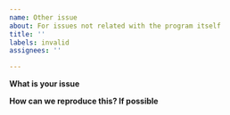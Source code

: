 ```yaml
---
name: Other issue
about: For issues not related with the program itself
title: ''
labels: invalid
assignees: ''

---
```


**What is your issue**


**How can we reproduce this? If possible**
